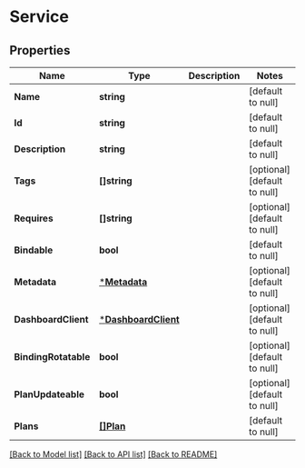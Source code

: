 # Service

## Properties
Name | Type | Description | Notes
------------ | ------------- | ------------- | -------------
**Name** | **string** |  | [default to null]
**Id** | **string** |  | [default to null]
**Description** | **string** |  | [default to null]
**Tags** | **[]string** |  | [optional] [default to null]
**Requires** | **[]string** |  | [optional] [default to null]
**Bindable** | **bool** |  | [default to null]
**Metadata** | [***Metadata**](Metadata.md) |  | [optional] [default to null]
**DashboardClient** | [***DashboardClient**](DashboardClient.md) |  | [optional] [default to null]
**BindingRotatable** | **bool** |  | [optional] [default to null]
**PlanUpdateable** | **bool** |  | [optional] [default to null]
**Plans** | [**[]Plan**](Plan.md) |  | [default to null]

[[Back to Model list]](../README.md#documentation-for-models) [[Back to API list]](../README.md#documentation-for-api-endpoints) [[Back to README]](../README.md)

